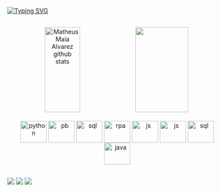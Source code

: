 [![Typing SVG](https://readme-typing-svg.herokuapp.com/?color=00bfbf&size=35&center=true&vCenter=true&width=1000&lines=Olá,+meu+nome+é+Weslley+Santos!;Be+Welcome!+:%29)](https://git.io/typing-svg)
##
<div align="center">  
  <img width="40%" height="195px" src="https://github-readme-stats.vercel.app/api?username=WeslleySantosln&show_icons=true&count_private=true&hide_border=true&title_color=00bfbf&icon_color=00bfbf&text_color=c9d1d9&bg_color=0d1117" alt="Matheus Maia Alvarez github stats" /> 
  <img width="49%" height="195px" src="https://github-readme-stats.vercel.app/api/top-langs/?username=WeslleySantosln&layout=compact&hide_border=true&title_color=00bfbf&text_color=00bfbf&bg_color=0d1117" />

</div>

<div align="center" style="display: inline_block"><br>
  

<img align="center" alt="python" height="50" width="60" src="https://cdn.jsdelivr.net/gh/devicons/devicon@latest/icons/python/python-original-wordmark.svg" />
<img align="center" alt="pb" height="50" width="60" src="https://img.icons8.com/?size=48&id=3sGOUDo9nJ4k&format=png" />
<img align="center" alt="sql" height="50" width="60" src="https://img.icons8.com/?size=80&id=4ZM6CrdtsQVN&format=png" />
<img align="center" alt="rpa" height="50" width="60" src="https://img.icons8.com/?size=80&id=wj64HuimhBit&format=png" />

<img align="center" alt="js" height="50" width="60" src="https://cdn.jsdelivr.net/gh/devicons/devicon/icons/javascript/javascript-plain.svg" />
<img align="center" alt="js" height="50" width="60" src="https://img.icons8.com/?size=80&id=103633&format=png" />


<img align="center" alt="sql" height="50" width="60" src="https://cdn.jsdelivr.net/gh/devicons/devicon/icons/mysql/mysql-original-wordmark.svg" />
<img align="center" alt="java" height="50" width="60" src="https://cdn.jsdelivr.net/gh/devicons/devicon/icons/java/java-original-wordmark.svg" />
  
</div>

##

<div> 
<a href="https://www.youtube.com/channel/UCn-RMy79dR25JthMY1Wrd_w/featured" target="_blank" rel=”noopener”><img src="https://img.shields.io/badge/YouTube-FF0000?style=for-the-badge&logo=youtube&logoColor=white"></a>
<a href="https://www.instagram.com/weslleysantosln" target="_blank" rel=”noopener”><img src="https://img.shields.io/badge/-Instagram-%23E4405F?style=for-the-badge&logo=instagram&logoColor=white" target="_blank"></a>
<a href="https://www.linkedin.com/in/weslley-santos-08aaa2239/" target="_blank" rel=”noopener”><img src="https://img.shields.io/badge/-LinkedIn-%230077B5?style=for-the-badge&logo=linkedin&logoColor=white" target="_blank"></a>  
</div>
